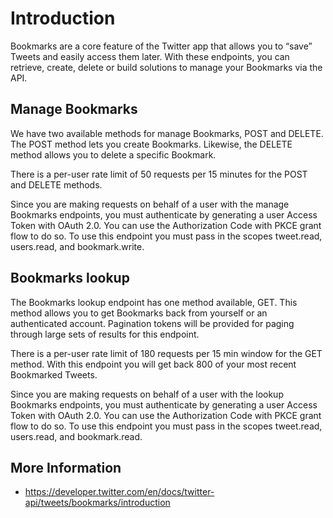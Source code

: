 # Introduction

Bookmarks are a core feature of the Twitter app that allows you to “save”
Tweets and easily access them later. With these endpoints, you can retrieve,
create, delete or build solutions to manage your Bookmarks via the API.

## Manage Bookmarks

We have two available methods for manage Bookmarks, POST and DELETE.
The POST method lets you create Bookmarks. Likewise, the DELETE method
allows you to delete a specific Bookmark.

There is a per-user rate limit of 50 requests per 15 minutes for the POST
and DELETE methods.

Since you are making requests on behalf of a user with the manage Bookmarks
endpoints, you must authenticate by generating a user Access Token with
OAuth 2.0. You can use the Authorization Code with PKCE grant flow to do so.
To use this endpoint you must pass in the scopes tweet.read, users.read, and
bookmark.write.

## Bookmarks lookup

The Bookmarks lookup endpoint has one method available, GET.
This method allows you to get Bookmarks back from yourself or an
authenticated account. Pagination tokens will be provided for paging
through large sets of results for this endpoint.

There is a per-user rate limit of 180 requests per 15 min window for the
GET method. With this endpoint you will get back 800 of your most recent
Bookmarked Tweets.

Since you are making requests on behalf of a user with the lookup Bookmarks
endpoints, you must authenticate by generating a user Access Token with
OAuth 2.0. You can use the Authorization Code with PKCE grant flow to do so.
To use this endpoint you must pass in the scopes tweet.read, users.read, and
bookmark.read.

## More Information

- https://developer.twitter.com/en/docs/twitter-api/tweets/bookmarks/introduction

